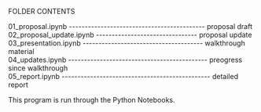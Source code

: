 FOLDER CONTENTS

01_proposal.ipynb ------------------------------------------- proposal draft              
02_proposal_update.ipynb -------------------------------- proposal update             
03_presentation.ipynb -------------------------------------- walkthrough material            
04_updates.ipynb -------------------------------------------- preogress since walkthrough         
05_report.ipynb ----------------------------------------------- detailed report       

This program is run through the Python Notebooks.
